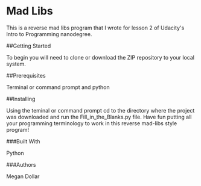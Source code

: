 # Mad Libs
This is a reverse mad libs program that I wrote for lesson 2 of Udacity's Intro to Programming nanodegree.

##Getting Started

To begin you will need to clone or download the ZIP repository to your local system. 

##Prerequisites

Terminal or command prompt and python

##Installing

Using the teminal or command prompt cd to the directory where the project was downloaded and run the Fill_in_the_Blanks.py file. Have fun putting all your programming terminology to work in this reverse mad-libs style program!

###Built With

Python

###Authors

Megan Dollar

